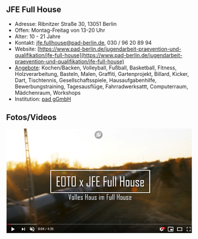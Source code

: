 ## JFE Full House

- Adresse:      Ribnitzer Straße 30, 13051 Berlin
- Offen:        Montag-Freitag von 13-20 Uhr
- Alter:        10 - 21 Jahre
- Kontakt:      jfe.fullhouse@pad-berlin.de, 030 / 96 20 89 94 
- Website: [https://www.pad-berlin.de/jugendarbeit-praevention-und-qualifikation/jfe-full-house](https://www.pad-berlin.de/jugendarbeit-praevention-und-qualifikation/jfe-full-house)
- [Angebote](https://www.instagram.com/jfe.fullhouse/):     Kochen/Backen, Volleyball, Fußball, Basketball, Fitness, Holzverarbeitung, Basteln, Malen, Graffiti, Gartenprojekt, Billard, Kicker, Dart, Tischtennis, Gesellschaftsspiele, Hausaufgabenhilfe, Bewerbungstraining, Tagesausflüge, Fahrradwerksattt, Computerraum, Mädchenraum, Workshops
- Institution:  [pad gGmbH](https://www.pad-berlin.de/)

## Fotos/Videos

<a href="https://www.youtube.com/watch?v=xLhWAbKMOsA"><img src="../images/fullhouse.png" width="600px" /></a>
